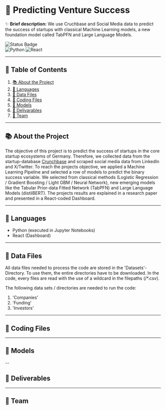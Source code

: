 # 🚀 Predicting Venture Success

✨ **Brief description:** We use Cruchbase and Social Media data to predict the success of startups with classical Machine Learning models, a new foundation model called TabPFN and Large Language Models.

![Status Badge](https://img.shields.io/badge/status-active-green.svg)  
![Python](https://img.shields.io/badge/python-3.12-blue)
![React](https://img.shields.io/badge/react-17.0.2-blue)

---

## 📖 Table of Contents

1. [📚 About the Project](#about-the-project)
2. [💬 Languages](#languages)
3. [🔢 Data Files](#datafiles)
4. [🐍 Coding Files](#codingfiles)
5. [🧠 Models](#models)
6. [📎 Delivarables](#presentationandpaper)
7. [🧑 Team](#team)

---

## 📚 About the Project

The objective of this project is to predict the success of startups in the core startup ecosystems of Germany. Therefore, we collected data from the startup-database [Crunchbase](https://www.crunchbase.com) and scraped social media data from LinkedIn and X/Twitter. To reach the projects objective, we applied a Machine Learning Pipeline and selected a row of models to predict the binary success variable. We selected from classical methods (Logistic Regression / Gradient Boosting / Light GBM / Neural Network), new emerging models like the Tabular Prior-data Fitted Network (TabPFN) and Large Language Models (distilBERT). The projects results are explained in a research paper and presented in a React-coded Dashboard.

---

## 💬 Languages

* Python (executed in Jupyter Notebooks)
* React (Dashboard)

---

## 🔢 Data Files

All data files needed to process the code are stored in the 'Datasets'-Directory. To use them, the entire directories have to be downloaded. In the code, every files are read with the use of a wildcard in the filepaths (/*.csv). 

The following data sets / directories are needed to run the code:

1. 'Companies'
2. 'Funding'
3. 'Investors'




---

## 🐍 Coding Files


---

## 🧠 Models


--

## 📎 Deliverables


---

## 🧑 Team
